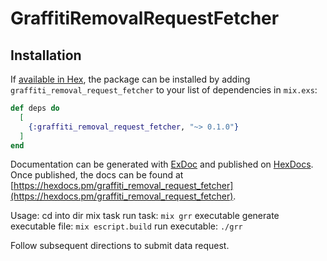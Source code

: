 # GraffitiRemovalRequestFetcher


## Installation

If [available in Hex](https://hex.pm/docs/publish), the package can be installed
by adding `graffiti_removal_request_fetcher` to your list of dependencies in `mix.exs`:

```elixir
def deps do
  [
    {:graffiti_removal_request_fetcher, "~> 0.1.0"}
  ]
end
```



Documentation can be generated with [ExDoc](https://github.com/elixir-lang/ex_doc)
and published on [HexDocs](https://hexdocs.pm). Once published, the docs can
be found at [https://hexdocs.pm/graffiti_removal_request_fetcher](https://hexdocs.pm/graffiti_removal_request_fetcher).



Usage: 
    cd into dir
  mix task
    run task: `mix grr`
  executable
    generate executable file: `mix escript.build`
    run executable: `./grr`

Follow subsequent directions to submit data request.
